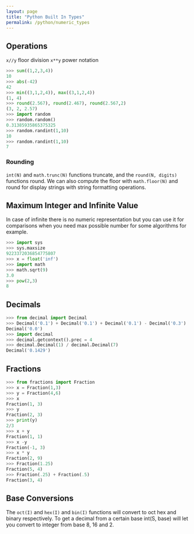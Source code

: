```yaml
---
layout: page
title: "Python Built In Types"
permalink: /python/numeric_types
---
```


## Operations

`x//y` floor division
`x**y` power notation

```python
>>> sum((1,2,3,4))
10
>>> abs(-42)
42
>>> min((3,1,2,4)), max((3,1,2,4))
(1, 4)
>>> round(2.567), round(2.467), round(2.567,2)
(3, 2, 2.57)
>>> import random
>>> random.random()
0.31385935865375325
>>> random.randint(1,10)
10
>>> random.randint(1,10)
7
```

### Rounding

`int(N)` and `math.trunc(N)` functions truncate, and the `round(N, digits)` functions round.  We can also compute the floor with `math.floor(N)` and round for display strings with string formatting operations.

## Maximum Integer and Infinite Value

In case of infinite there is no numeric representation but you can use it for comparisons when you need max possible number for some algorithms for example.

```python
>>> import sys
>>> sys.maxsize
9223372036854775807
>>> x = float('inf')
>>> import math
>>> math.sqrt(9)
3.0
>>> pow(2,3)
8
```

## Decimals

```python
>>> from decimal import Decimal
>>> Decimal('0.1') + Decimal('0.1') + Decimal('0.1') - Decimal('0.3')
Decimal('0.0')
>>> import decimal
>>> decimal.getcontext().prec = 4
>>> decimal.Decimal(1) / decimal.Decimal(7)
Decimal('0.1429')
```

## Fractions

```python
>>> from fractions import Fraction
>>> x = Fraction(1,3)
>>> y = Fraction(4,6)
>>> x
Fraction(1, 3)
>>> y
Fraction(2, 3)
>>> print(y)
2/3
>>> x + y
Fraction(1, 1)
>>> x -y
Fraction(-1, 3)
>>> x * y
Fraction(2, 9)
>>> Fraction(1.25)
Fraction(5, 4)
>>> Fraction(.25) + Fraction(.5)
Fraction(3, 4)
```

## Base Conversions

The `oct(I)` and `hex(I)` and `bin(I)` functions will convert to oct hex and binary respectively.
To get a decimal from a certain base int(S, base) will let you convert to integer from base 8, 16 and 2.
